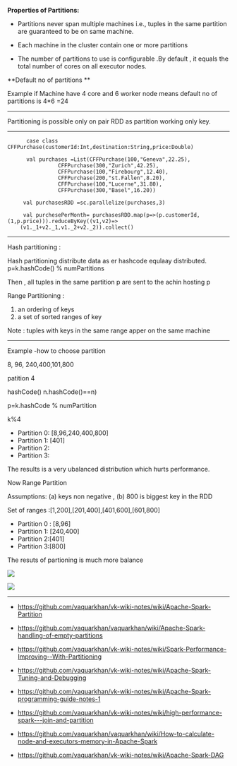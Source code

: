 **Properties of Partitions:**

* Partitions never span multiple machines i.e., tuples in the same partition are guaranteed to be on same machine.

* Each machine in the cluster contain one or more partitions

* The number of partitions to use is configurable .By default , it equals the total number of cores on all executor nodes.

**Default no of partitions **

Example if Machine have 4 core and 6 worker node means default no of partitions is 4*6 =24

-------------------------------------------------------

Partitioning is possible only on pair RDD as partition working only key.  



-------------------------------------------------------


          case class CFFPurchase(customerId:Int,destination:String,price:Double)

          val purchases =List(CFFPurchase(100,"Geneva",22.25),
                    CFFPurchase(300,"Zurich",42.25),
                    CFFPurchase(100,"Firebourg",12.40),
                    CFFPurchase(200,"st.Fallen",8.20),
                    CFFPurchase(100,"Lucerne",31.80),
                    CFFPurchase(300,"Basel",16.20))

         val purchasesRDD =sc.parallelize(purchases,3)

         val purchesePerMonth= purchasesRDD.map(p=>(p.customerId,(1,p.price))).reduceByKey((v1,v2)=>
        (v1._1+v2._1,v1._2+v2._2)).collect()
                     

-------------------------------------------------------

Hash partitioning :

Hash partitioning distribute data as er hashcode equlaay distributed.
p=k.hashCode() % numPartitions

Then , all tuples in the same partition p are sent to the achin hosting p

Range Partitioning :

1) an ordering of keys
2) a set of sorted ranges of key

Note : tuples with keys in the same range apper on the same machine 


-------------------------------------------------------
Example -how to choose partition

8, 96, 240,400,101,800 

patition 4

hashCode()  n.hashCode()==n)

p=k.hashCode % numPartition

k%4 


* Partition 0: [8,96,240,400,800]
* Partition 1: [401]
* Partition 2:
* Partition 3:

The results is a very ubalanced distribution which hurts performance.


Now Range Partition

Assumptions:
(a) keys non negative ,
(b) 800 is biggest key in the RDD

Set of ranges :[1,200],[201,400],[401,600],[601,800]

* Partition 0 : [8,96]
* Partition 1: [240,400]
* Partition 2:[401]
* Partition 3:[800]

The resuts of partioning is much more balance

![](https://3.bp.blogspot.com/-TZ13FtDfaGs/WdBHwQSvtbI/AAAAAAAACYA/Bian3-R2Or4ULR2Nzs49LpT09LIv_I4NQCLcBGAs/s320/Untitled.png)



![](https://1.bp.blogspot.com/-kns3W9VSUj0/WdBJGte3ySI/AAAAAAAACYM/wbSrh1TKjJ8a9zU_I0aCbFxN15SxlcLoACLcBGAs/s320/Untitled.png)




-------------------------------------------------------------


* https://github.com/vaquarkhan/vk-wiki-notes/wiki/Apache-Spark-Partition

* https://github.com/vaquarkhan/vaquarkhan/wiki/Apache-Spark-handling-of-empty-partitions

* https://github.com/vaquarkhan/vk-wiki-notes/wiki/Spark-Performance-Improving--With-Partitioning

* https://github.com/vaquarkhan/vk-wiki-notes/wiki/Apache-Spark-Tuning-and-Debugging

* https://github.com/vaquarkhan/vk-wiki-notes/wiki/Apache-Spark-programming-guide-notes-1

* https://github.com/vaquarkhan/vk-wiki-notes/wiki/high-performance-spark---join-and-partition

* https://github.com/vaquarkhan/vaquarkhan/wiki/How-to-calculate-node-and-executors-memory-in-Apache-Spark

* https://github.com/vaquarkhan/vk-wiki-notes/wiki/Apache-Spark-DAG
